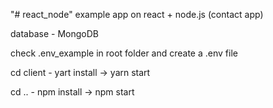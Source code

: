 "# react_node" 
example app on react + node.js (contact app)

database - MongoDB

check .env_example in root folder and create a .env file

cd client - yart install -> yarn start

cd .. - npm install -> npm start